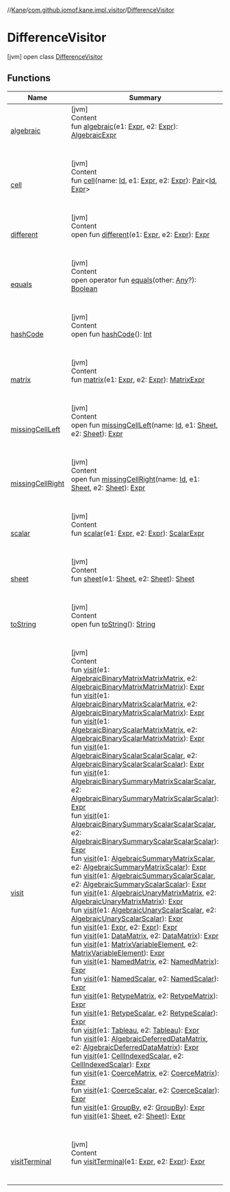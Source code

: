 //[Kane](../../index.md)/[com.github.jomof.kane.impl.visitor](../index.md)/[DifferenceVisitor](index.md)



# DifferenceVisitor  
 [jvm] open class [DifferenceVisitor](index.md)   


## Functions  
  
|  Name|  Summary| 
|---|---|
| <a name="com.github.jomof.kane.impl.visitor/DifferenceVisitor/algebraic/#com.github.jomof.kane.Expr#com.github.jomof.kane.Expr/PointingToDeclaration/"></a>[algebraic](algebraic.md)| <a name="com.github.jomof.kane.impl.visitor/DifferenceVisitor/algebraic/#com.github.jomof.kane.Expr#com.github.jomof.kane.Expr/PointingToDeclaration/"></a>[jvm]  <br>Content  <br>fun [algebraic](algebraic.md)(e1: [Expr](../../com.github.jomof.kane/-expr/index.md), e2: [Expr](../../com.github.jomof.kane/-expr/index.md)): [AlgebraicExpr](../../com.github.jomof.kane/-algebraic-expr/index.md)  <br><br><br>
| <a name="com.github.jomof.kane.impl.visitor/DifferenceVisitor/cell/#kotlin.Any#com.github.jomof.kane.Expr#com.github.jomof.kane.Expr/PointingToDeclaration/"></a>[cell](cell.md)| <a name="com.github.jomof.kane.impl.visitor/DifferenceVisitor/cell/#kotlin.Any#com.github.jomof.kane.Expr#com.github.jomof.kane.Expr/PointingToDeclaration/"></a>[jvm]  <br>Content  <br>fun [cell](cell.md)(name: [Id](../../com.github.jomof.kane.impl/index.md#%5Bcom.github.jomof.kane.impl%2FId%2F%2F%2FPointingToDeclaration%2F%5D%2FClasslikes%2F-1691848896), e1: [Expr](../../com.github.jomof.kane/-expr/index.md), e2: [Expr](../../com.github.jomof.kane/-expr/index.md)): [Pair](https://kotlinlang.org/api/latest/jvm/stdlib/kotlin/-pair/index.html)<[Id](../../com.github.jomof.kane.impl/index.md#%5Bcom.github.jomof.kane.impl%2FId%2F%2F%2FPointingToDeclaration%2F%5D%2FClasslikes%2F-1691848896), [Expr](../../com.github.jomof.kane/-expr/index.md)>  <br><br><br>
| <a name="com.github.jomof.kane.impl.visitor/DifferenceVisitor/different/#com.github.jomof.kane.Expr#com.github.jomof.kane.Expr/PointingToDeclaration/"></a>[different](different.md)| <a name="com.github.jomof.kane.impl.visitor/DifferenceVisitor/different/#com.github.jomof.kane.Expr#com.github.jomof.kane.Expr/PointingToDeclaration/"></a>[jvm]  <br>Content  <br>open fun [different](different.md)(e1: [Expr](../../com.github.jomof.kane/-expr/index.md), e2: [Expr](../../com.github.jomof.kane/-expr/index.md)): [Expr](../../com.github.jomof.kane/-expr/index.md)  <br><br><br>
| <a name="kotlin/Any/equals/#kotlin.Any?/PointingToDeclaration/"></a>[equals](index.md#%5Bkotlin%2FAny%2Fequals%2F%23kotlin.Any%3F%2FPointingToDeclaration%2F%5D%2FFunctions%2F-1691848896)| <a name="kotlin/Any/equals/#kotlin.Any?/PointingToDeclaration/"></a>[jvm]  <br>Content  <br>open operator fun [equals](index.md#%5Bkotlin%2FAny%2Fequals%2F%23kotlin.Any%3F%2FPointingToDeclaration%2F%5D%2FFunctions%2F-1691848896)(other: [Any](https://kotlinlang.org/api/latest/jvm/stdlib/kotlin/-any/index.html)?): [Boolean](https://kotlinlang.org/api/latest/jvm/stdlib/kotlin/-boolean/index.html)  <br><br><br>
| <a name="kotlin/Any/hashCode/#/PointingToDeclaration/"></a>[hashCode](index.md#%5Bkotlin%2FAny%2FhashCode%2F%23%2FPointingToDeclaration%2F%5D%2FFunctions%2F-1691848896)| <a name="kotlin/Any/hashCode/#/PointingToDeclaration/"></a>[jvm]  <br>Content  <br>open fun [hashCode](index.md#%5Bkotlin%2FAny%2FhashCode%2F%23%2FPointingToDeclaration%2F%5D%2FFunctions%2F-1691848896)(): [Int](https://kotlinlang.org/api/latest/jvm/stdlib/kotlin/-int/index.html)  <br><br><br>
| <a name="com.github.jomof.kane.impl.visitor/DifferenceVisitor/matrix/#com.github.jomof.kane.Expr#com.github.jomof.kane.Expr/PointingToDeclaration/"></a>[matrix](matrix.md)| <a name="com.github.jomof.kane.impl.visitor/DifferenceVisitor/matrix/#com.github.jomof.kane.Expr#com.github.jomof.kane.Expr/PointingToDeclaration/"></a>[jvm]  <br>Content  <br>fun [matrix](matrix.md)(e1: [Expr](../../com.github.jomof.kane/-expr/index.md), e2: [Expr](../../com.github.jomof.kane/-expr/index.md)): [MatrixExpr](../../com.github.jomof.kane/-matrix-expr/index.md)  <br><br><br>
| <a name="com.github.jomof.kane.impl.visitor/DifferenceVisitor/missingCellLeft/#kotlin.Any#com.github.jomof.kane.impl.sheet.Sheet#com.github.jomof.kane.impl.sheet.Sheet/PointingToDeclaration/"></a>[missingCellLeft](missing-cell-left.md)| <a name="com.github.jomof.kane.impl.visitor/DifferenceVisitor/missingCellLeft/#kotlin.Any#com.github.jomof.kane.impl.sheet.Sheet#com.github.jomof.kane.impl.sheet.Sheet/PointingToDeclaration/"></a>[jvm]  <br>Content  <br>open fun [missingCellLeft](missing-cell-left.md)(name: [Id](../../com.github.jomof.kane.impl/index.md#%5Bcom.github.jomof.kane.impl%2FId%2F%2F%2FPointingToDeclaration%2F%5D%2FClasslikes%2F-1691848896), e1: [Sheet](../../com.github.jomof.kane.impl.sheet/-sheet/index.md), e2: [Sheet](../../com.github.jomof.kane.impl.sheet/-sheet/index.md)): [Expr](../../com.github.jomof.kane/-expr/index.md)  <br><br><br>
| <a name="com.github.jomof.kane.impl.visitor/DifferenceVisitor/missingCellRight/#kotlin.Any#com.github.jomof.kane.impl.sheet.Sheet#com.github.jomof.kane.impl.sheet.Sheet/PointingToDeclaration/"></a>[missingCellRight](missing-cell-right.md)| <a name="com.github.jomof.kane.impl.visitor/DifferenceVisitor/missingCellRight/#kotlin.Any#com.github.jomof.kane.impl.sheet.Sheet#com.github.jomof.kane.impl.sheet.Sheet/PointingToDeclaration/"></a>[jvm]  <br>Content  <br>open fun [missingCellRight](missing-cell-right.md)(name: [Id](../../com.github.jomof.kane.impl/index.md#%5Bcom.github.jomof.kane.impl%2FId%2F%2F%2FPointingToDeclaration%2F%5D%2FClasslikes%2F-1691848896), e1: [Sheet](../../com.github.jomof.kane.impl.sheet/-sheet/index.md), e2: [Sheet](../../com.github.jomof.kane.impl.sheet/-sheet/index.md)): [Expr](../../com.github.jomof.kane/-expr/index.md)  <br><br><br>
| <a name="com.github.jomof.kane.impl.visitor/DifferenceVisitor/scalar/#com.github.jomof.kane.Expr#com.github.jomof.kane.Expr/PointingToDeclaration/"></a>[scalar](scalar.md)| <a name="com.github.jomof.kane.impl.visitor/DifferenceVisitor/scalar/#com.github.jomof.kane.Expr#com.github.jomof.kane.Expr/PointingToDeclaration/"></a>[jvm]  <br>Content  <br>fun [scalar](scalar.md)(e1: [Expr](../../com.github.jomof.kane/-expr/index.md), e2: [Expr](../../com.github.jomof.kane/-expr/index.md)): [ScalarExpr](../../com.github.jomof.kane/-scalar-expr/index.md)  <br><br><br>
| <a name="com.github.jomof.kane.impl.visitor/DifferenceVisitor/sheet/#com.github.jomof.kane.impl.sheet.Sheet#com.github.jomof.kane.impl.sheet.Sheet/PointingToDeclaration/"></a>[sheet](sheet.md)| <a name="com.github.jomof.kane.impl.visitor/DifferenceVisitor/sheet/#com.github.jomof.kane.impl.sheet.Sheet#com.github.jomof.kane.impl.sheet.Sheet/PointingToDeclaration/"></a>[jvm]  <br>Content  <br>fun [sheet](sheet.md)(e1: [Sheet](../../com.github.jomof.kane.impl.sheet/-sheet/index.md), e2: [Sheet](../../com.github.jomof.kane.impl.sheet/-sheet/index.md)): [Sheet](../../com.github.jomof.kane.impl.sheet/-sheet/index.md)  <br><br><br>
| <a name="kotlin/Any/toString/#/PointingToDeclaration/"></a>[toString](index.md#%5Bkotlin%2FAny%2FtoString%2F%23%2FPointingToDeclaration%2F%5D%2FFunctions%2F-1691848896)| <a name="kotlin/Any/toString/#/PointingToDeclaration/"></a>[jvm]  <br>Content  <br>open fun [toString](index.md#%5Bkotlin%2FAny%2FtoString%2F%23%2FPointingToDeclaration%2F%5D%2FFunctions%2F-1691848896)(): [String](https://kotlinlang.org/api/latest/jvm/stdlib/kotlin/-string/index.html)  <br><br><br>
| <a name="com.github.jomof.kane.impl.visitor/DifferenceVisitor/visit/#com.github.jomof.kane.AlgebraicBinaryMatrixMatrixMatrix#com.github.jomof.kane.AlgebraicBinaryMatrixMatrixMatrix/PointingToDeclaration/"></a>[visit](visit.md)| <a name="com.github.jomof.kane.impl.visitor/DifferenceVisitor/visit/#com.github.jomof.kane.AlgebraicBinaryMatrixMatrixMatrix#com.github.jomof.kane.AlgebraicBinaryMatrixMatrixMatrix/PointingToDeclaration/"></a>[jvm]  <br>Content  <br>fun [visit](visit.md)(e1: [AlgebraicBinaryMatrixMatrixMatrix](../../com.github.jomof.kane/-algebraic-binary-matrix-matrix-matrix/index.md), e2: [AlgebraicBinaryMatrixMatrixMatrix](../../com.github.jomof.kane/-algebraic-binary-matrix-matrix-matrix/index.md)): [Expr](../../com.github.jomof.kane/-expr/index.md)  <br>fun [visit](visit.md)(e1: [AlgebraicBinaryMatrixScalarMatrix](../../com.github.jomof.kane/-algebraic-binary-matrix-scalar-matrix/index.md), e2: [AlgebraicBinaryMatrixScalarMatrix](../../com.github.jomof.kane/-algebraic-binary-matrix-scalar-matrix/index.md)): [Expr](../../com.github.jomof.kane/-expr/index.md)  <br>fun [visit](visit.md)(e1: [AlgebraicBinaryScalarMatrixMatrix](../../com.github.jomof.kane/-algebraic-binary-scalar-matrix-matrix/index.md), e2: [AlgebraicBinaryScalarMatrixMatrix](../../com.github.jomof.kane/-algebraic-binary-scalar-matrix-matrix/index.md)): [Expr](../../com.github.jomof.kane/-expr/index.md)  <br>fun [visit](visit.md)(e1: [AlgebraicBinaryScalarScalarScalar](../../com.github.jomof.kane/-algebraic-binary-scalar-scalar-scalar/index.md), e2: [AlgebraicBinaryScalarScalarScalar](../../com.github.jomof.kane/-algebraic-binary-scalar-scalar-scalar/index.md)): [Expr](../../com.github.jomof.kane/-expr/index.md)  <br>fun [visit](visit.md)(e1: [AlgebraicBinarySummaryMatrixScalarScalar](../../com.github.jomof.kane/-algebraic-binary-summary-matrix-scalar-scalar/index.md), e2: [AlgebraicBinarySummaryMatrixScalarScalar](../../com.github.jomof.kane/-algebraic-binary-summary-matrix-scalar-scalar/index.md)): [Expr](../../com.github.jomof.kane/-expr/index.md)  <br>fun [visit](visit.md)(e1: [AlgebraicBinarySummaryScalarScalarScalar](../../com.github.jomof.kane/-algebraic-binary-summary-scalar-scalar-scalar/index.md), e2: [AlgebraicBinarySummaryScalarScalarScalar](../../com.github.jomof.kane/-algebraic-binary-summary-scalar-scalar-scalar/index.md)): [Expr](../../com.github.jomof.kane/-expr/index.md)  <br>fun [visit](visit.md)(e1: [AlgebraicSummaryMatrixScalar](../../com.github.jomof.kane/-algebraic-summary-matrix-scalar/index.md), e2: [AlgebraicSummaryMatrixScalar](../../com.github.jomof.kane/-algebraic-summary-matrix-scalar/index.md)): [Expr](../../com.github.jomof.kane/-expr/index.md)  <br>fun [visit](visit.md)(e1: [AlgebraicSummaryScalarScalar](../../com.github.jomof.kane/-algebraic-summary-scalar-scalar/index.md), e2: [AlgebraicSummaryScalarScalar](../../com.github.jomof.kane/-algebraic-summary-scalar-scalar/index.md)): [Expr](../../com.github.jomof.kane/-expr/index.md)  <br>fun [visit](visit.md)(e1: [AlgebraicUnaryMatrixMatrix](../../com.github.jomof.kane/-algebraic-unary-matrix-matrix/index.md), e2: [AlgebraicUnaryMatrixMatrix](../../com.github.jomof.kane/-algebraic-unary-matrix-matrix/index.md)): [Expr](../../com.github.jomof.kane/-expr/index.md)  <br>fun [visit](visit.md)(e1: [AlgebraicUnaryScalarScalar](../../com.github.jomof.kane/-algebraic-unary-scalar-scalar/index.md), e2: [AlgebraicUnaryScalarScalar](../../com.github.jomof.kane/-algebraic-unary-scalar-scalar/index.md)): [Expr](../../com.github.jomof.kane/-expr/index.md)  <br>fun [visit](visit.md)(e1: [Expr](../../com.github.jomof.kane/-expr/index.md), e2: [Expr](../../com.github.jomof.kane/-expr/index.md)): [Expr](../../com.github.jomof.kane/-expr/index.md)  <br>fun [visit](visit.md)(e1: [DataMatrix](../../com.github.jomof.kane.impl/-data-matrix/index.md), e2: [DataMatrix](../../com.github.jomof.kane.impl/-data-matrix/index.md)): [Expr](../../com.github.jomof.kane/-expr/index.md)  <br>fun [visit](visit.md)(e1: [MatrixVariableElement](../../com.github.jomof.kane.impl/-matrix-variable-element/index.md), e2: [MatrixVariableElement](../../com.github.jomof.kane.impl/-matrix-variable-element/index.md)): [Expr](../../com.github.jomof.kane/-expr/index.md)  <br>fun [visit](visit.md)(e1: [NamedMatrix](../../com.github.jomof.kane.impl/-named-matrix/index.md), e2: [NamedMatrix](../../com.github.jomof.kane.impl/-named-matrix/index.md)): [Expr](../../com.github.jomof.kane/-expr/index.md)  <br>fun [visit](visit.md)(e1: [NamedScalar](../../com.github.jomof.kane.impl/-named-scalar/index.md), e2: [NamedScalar](../../com.github.jomof.kane.impl/-named-scalar/index.md)): [Expr](../../com.github.jomof.kane/-expr/index.md)  <br>fun [visit](visit.md)(e1: [RetypeMatrix](../../com.github.jomof.kane.impl/-retype-matrix/index.md), e2: [RetypeMatrix](../../com.github.jomof.kane.impl/-retype-matrix/index.md)): [Expr](../../com.github.jomof.kane/-expr/index.md)  <br>fun [visit](visit.md)(e1: [RetypeScalar](../../com.github.jomof.kane.impl/-retype-scalar/index.md), e2: [RetypeScalar](../../com.github.jomof.kane.impl/-retype-scalar/index.md)): [Expr](../../com.github.jomof.kane/-expr/index.md)  <br>fun [visit](visit.md)(e1: [Tableau](../../com.github.jomof.kane.impl/-tableau/index.md), e2: [Tableau](../../com.github.jomof.kane.impl/-tableau/index.md)): [Expr](../../com.github.jomof.kane/-expr/index.md)  <br>fun [visit](visit.md)(e1: [AlgebraicDeferredDataMatrix](../../com.github.jomof.kane.impl.functions/-algebraic-deferred-data-matrix/index.md), e2: [AlgebraicDeferredDataMatrix](../../com.github.jomof.kane.impl.functions/-algebraic-deferred-data-matrix/index.md)): [Expr](../../com.github.jomof.kane/-expr/index.md)  <br>fun [visit](visit.md)(e1: [CellIndexedScalar](../../com.github.jomof.kane.impl.sheet/-cell-indexed-scalar/index.md), e2: [CellIndexedScalar](../../com.github.jomof.kane.impl.sheet/-cell-indexed-scalar/index.md)): [Expr](../../com.github.jomof.kane/-expr/index.md)  <br>fun [visit](visit.md)(e1: [CoerceMatrix](../../com.github.jomof.kane.impl.sheet/-coerce-matrix/index.md), e2: [CoerceMatrix](../../com.github.jomof.kane.impl.sheet/-coerce-matrix/index.md)): [Expr](../../com.github.jomof.kane/-expr/index.md)  <br>fun [visit](visit.md)(e1: [CoerceScalar](../../com.github.jomof.kane.impl.sheet/-coerce-scalar/index.md), e2: [CoerceScalar](../../com.github.jomof.kane.impl.sheet/-coerce-scalar/index.md)): [Expr](../../com.github.jomof.kane/-expr/index.md)  <br>fun [visit](visit.md)(e1: [GroupBy](../../com.github.jomof.kane.impl.sheet/-group-by/index.md), e2: [GroupBy](../../com.github.jomof.kane.impl.sheet/-group-by/index.md)): [Expr](../../com.github.jomof.kane/-expr/index.md)  <br>fun [visit](visit.md)(e1: [Sheet](../../com.github.jomof.kane.impl.sheet/-sheet/index.md), e2: [Sheet](../../com.github.jomof.kane.impl.sheet/-sheet/index.md)): [Expr](../../com.github.jomof.kane/-expr/index.md)  <br><br><br>
| <a name="com.github.jomof.kane.impl.visitor/DifferenceVisitor/visitTerminal/#com.github.jomof.kane.Expr#com.github.jomof.kane.Expr/PointingToDeclaration/"></a>[visitTerminal](visit-terminal.md)| <a name="com.github.jomof.kane.impl.visitor/DifferenceVisitor/visitTerminal/#com.github.jomof.kane.Expr#com.github.jomof.kane.Expr/PointingToDeclaration/"></a>[jvm]  <br>Content  <br>fun [visitTerminal](visit-terminal.md)(e1: [Expr](../../com.github.jomof.kane/-expr/index.md), e2: [Expr](../../com.github.jomof.kane/-expr/index.md)): [Expr](../../com.github.jomof.kane/-expr/index.md)  <br><br><br>

